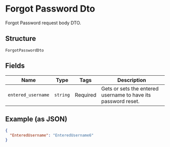 
# Forgot Password Dto

Forgot Password request body DTO.

## Structure

`ForgotPasswordDto`

## Fields

| Name | Type | Tags | Description |
|  --- | --- | --- | --- |
| `entered_username` | `string` | Required | Gets or sets the entered username to have its password reset. |

## Example (as JSON)

```json
{
  "EnteredUsername": "EnteredUsername6"
}
```

